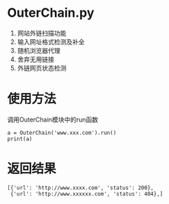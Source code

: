 # OuterChain.py
1. 网站外链扫描功能
2. 输入网址格式检测及补全
3. 随机浏览器代理
4. 舍弃无用链接
5. 外链网页状态检测

# 使用方法
调用OuterChain模块中的run函数
```
a = OuterChain('www.xxx.com').run()
print(a)
```

# 返回结果
```
[{'url': 'http://www.xxxx.com', 'status': 200},
 {'url': 'http://www.xxxxxx.com', 'status': 404},]
```

